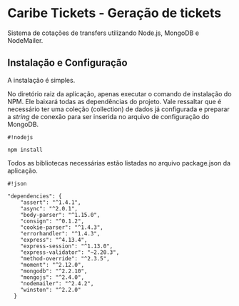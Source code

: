 # Caribe Tickets - Geração de tickets

Sistema de cotações de transfers utilizando Node.js, MongoDB e NodeMailer. 

## Instalação e Configuração

A instalação é simples. 

No diretório raiz da aplicação, apenas executar o comando de instalação do NPM. Ele baixará todas as dependências do projeto. Vale ressaltar que é necessário ter uma coleção (collection) de dados já configurada e preparar a *string* de conexão para ser inserida no arquivo de configuração do MongoDB.


```
#!nodejs

npm install
```

Todos as bibliotecas necessárias estão listadas no arquivo package.json da aplicação.


```
#!json

"dependencies": {
    "assert": "^1.4.1",
    "async": "^2.0.1",
    "body-parser": "^1.15.0",
    "consign": "^0.1.2",
    "cookie-parser": "^1.4.3",
    "errorhandler": "^1.4.3",
    "express": "^4.13.4",
    "express-session": "^1.13.0",
    "express-validator": "~2.20.3",
    "method-override": "^2.3.5",
    "moment": "^2.12.0",
    "mongodb": "^2.2.10",
    "mongojs": "^2.4.0",
    "nodemailer": "^2.4.2",
    "winston": "^2.2.0"
  }
```